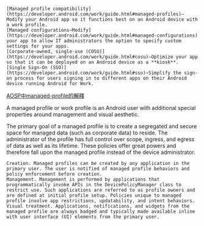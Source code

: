 
    [Managed profile compatibility](https://developer.android.com/work/guide.html#managed-profiles)—Modify your Android app so it functions best on an Android device with a work profile.
    [Managed configurations—Modify](https://developer.android.com/work/guide.html#managed-configurations) your app to allow IT administrators the option to specify custom settings for your apps.
    [Corporate-owned, single-use (COSU)](https://developer.android.com/work/guide.html#cosu)—Optimize your app so that it can be deployed on an Android device as a **kiosk**.
    [Single Sign-On (SSO)](https://developer.android.com/work/guide.html#sso)—Simplify the sign-on process for users signing in to different apps on their Android device running Android for Work.

[AOSP中managed-profile的解釋](https://source.android.com/devices/tech/admin/managed-profiles.html)

A managed profile or work profile is an Android user with additional special properties around management and visual aesthetic.

The primary goal of a managed profile is to create a segregated and secure space for managed data (such as corporate data) to reside. The administrator of the profile has full control over scope, ingress, and egress of data as well as its lifetime. These policies offer great powers and therefore fall upon the managed profile instead of the device administrator.

    Creation. Managed profiles can be created by any application in the primary user. The user is notified of managed profile behaviors and policy enforcement before creation.
    Management. Management is performed by applications that programmatically invoke APIs in the DevicePolicyManager class to restrict use. Such applications are referred to as profile owners and are defined at initial profile setup. Policies unique to managed profile involve app restrictions, updatability, and intent behaviors.
    Visual treatment. Applications, notifications, and widgets from the managed profile are always badged and typically made available inline with user interface (UI) elements from the primary user.
